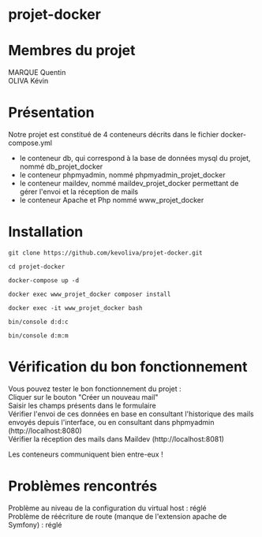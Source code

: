 # projet-docker

# Membres du projet
MARQUE Quentin  
OLIVA Kévin  

# Présentation
Notre projet est constitué de 4 conteneurs décrits dans le fichier docker-compose.yml  
- le conteneur db, qui correspond à la base de données mysql du projet, nommé db_projet_docker  
- le conteneur phpmyadmin, nommé phpmyadmin_projet_docker  
- le conteneur maildev, nommé maildev_projet_docker permettant de gérer l'envoi et la réception de mails  
- le conteneur Apache et Php nommé www_projet_docker  

# Installation

```
git clone https://github.com/kevoliva/projet-docker.git
```

```
cd projet-docker
```

```
docker-compose up -d
```

```
docker exec www_projet_docker composer install
```

```
docker exec -it www_projet_docker bash
```

```
bin/console d:d:c
```

```
bin/console d:m:m
```

# Vérification du bon fonctionnement
Vous pouvez tester le bon fonctionnement du projet :  
Cliquer sur le bouton "Créer un nouveau mail"  
Saisir les champs présents dans le formulaire  
Vérifier l'envoi de ces données en base en consultant l'historique des mails envoyés depuis l'interface, ou en consultant dans phpmyadmin (http://localhost:8080)  
Vérifier la réception des mails dans Maildev (http://localhost:8081)  

Les conteneurs communiquent bien entre-eux !  

# Problèmes rencontrés
Problème au niveau de la configuration du virtual host : réglé  
Problème de réécriture de route (manque de l'extension apache de Symfony) : réglé
